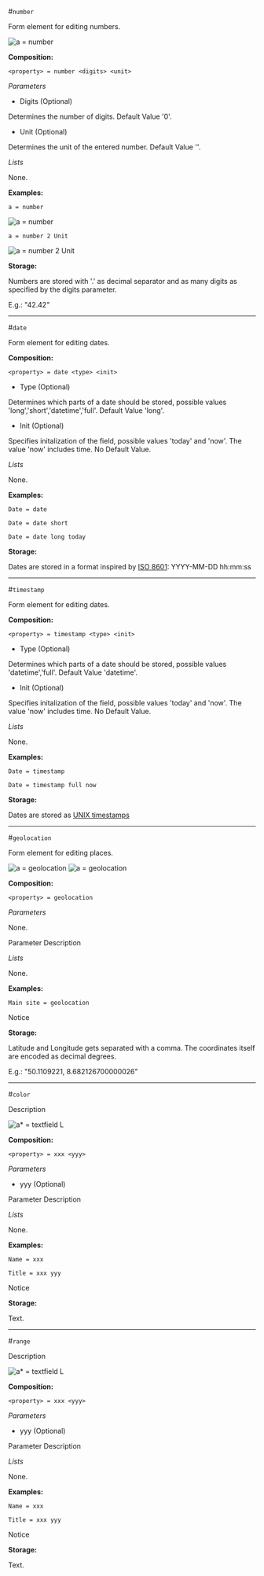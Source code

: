 
#`number`

Form element for editing numbers.

![a = number](https://raw.githubusercontent.com/nhagemann/anycontent-cmdl-docs/master/images/formelement/number.jpg)


**Composition:**

`<property> = number <digits> <unit>`

_Parameters_

* Digits (Optional)

Determines the number of digits. Default Value '0'.

* Unit (Optional)

Determines the unit of the entered number. Default Value ''.


_Lists_

None.

**Examples:**

`a = number`

![a = number](https://raw.githubusercontent.com/nhagemann/anycontent-cmdl-docs/master/images/formelement/number.jpg)

`a = number 2 Unit`

![a = number 2 Unit](https://raw.githubusercontent.com/nhagemann/anycontent-cmdl-docs/master/images/formelement/number2u.jpg)


**Storage:**

Numbers are stored with '.' as decimal separator and as many digits as specified by the digits parameter.

E.g.: "42.42"
 
* * *

#`date`

Form element for editing dates.


**Composition:**

`<property> = date <type> <init>`

* Type (Optional)

Determines which parts of a date should be stored, possible values 'long','short','datetime','full'. Default Value 'long'.

* Init (Optional)

Specifies initalization of the field, possible values 'today' and 'now'. The value 'now' includes time. No Default Value.

_Lists_

None.

**Examples:**

`Date = date`

`Date = date short`

`Date = date long today`


**Storage:**

Dates are stored in a format inspired by [ISO 8601](http://en.wikipedia.org/wiki/ISO_8601): YYYY-MM-DD hh:mm:ss
  
* * *

#`timestamp`


Form element for editing dates.


**Composition:**

`<property> = timestamp <type> <init>`

* Type (Optional)

Determines which parts of a date should be stored, possible values 'datetime','full'. Default Value 'datetime'.

* Init (Optional)

Specifies initalization of the field, possible values 'today' and 'now'. The value 'now' includes time. No Default Value.

_Lists_

None.

**Examples:**

`Date = timestamp`

`Date = timestamp full now`


**Storage:**

Dates are stored as [UNIX timestamps](http://en.wikipedia.org/wiki/Unix_time)

* * *

#`geolocation` 

Form element for editing places.

![a = geolocation](https://raw.githubusercontent.com/nhagemann/anycontent-cmdl-docs/master/images/formelement/geolocation.jpg)
![a = geolocation](https://raw.githubusercontent.com/nhagemann/anycontent-cmdl-docs/master/images/formelement/geolocation_modal.jpg)

**Composition:**

`<property> = geolocation`

_Parameters_

None.

Parameter Description

_Lists_

None.

**Examples:**

`Main site = geolocation`

Notice

**Storage:**

Latitude and Longitude gets separated with a comma. The coordinates itself are encoded as decimal degrees.

E.g.: "50.1109221, 8.682126700000026"
   
* * *

#`color`

Description

![a* = textfield L](https://raw.githubusercontent.com/nhagemann/anycontent-cmdl-docs/master/images/formelement/textfield.jpg)


**Composition:**

`<property> = xxx <yyy>`

_Parameters_

* yyy (Optional)

Parameter Description

_Lists_

None.

**Examples:**

`Name = xxx`

`Title = xxx yyy`

Notice

**Storage:**

Text.
    
    
* * *

#`range`     

Description

![a* = textfield L](https://raw.githubusercontent.com/nhagemann/anycontent-cmdl-docs/master/images/formelement/textfield.jpg)


**Composition:**

`<property> = xxx <yyy>`

_Parameters_

* yyy (Optional)

Parameter Description

_Lists_

None.

**Examples:**

`Name = xxx`

`Title = xxx yyy`

Notice

**Storage:**

Text.